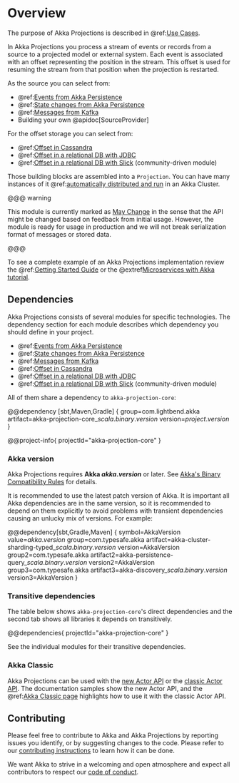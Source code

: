 # Overview

The purpose of Akka Projections is described in @ref:[Use Cases](use-cases.md).

In Akka Projections you process a stream of events or records from a source to a projected model or external system.
Each event is associated with an offset representing the position in the stream. This offset is used for
resuming the stream from that position when the projection is restarted.

As the source you can select from:

* @ref:[Events from Akka Persistence](eventsourced.md)
* @ref:[State changes from Akka Persistence](durable-state.md)
* @ref:[Messages from Kafka](kafka.md)
* Building your own @apidoc[SourceProvider]

For the offset storage you can select from:

* @ref:[Offset in Cassandra](cassandra.md)
* @ref:[Offset in a relational DB with JDBC](jdbc.md)
* @ref:[Offset in a relational DB with Slick](slick.md) (community-driven module)

Those building blocks are assembled into a `Projection`. You can have many instances of it
@ref:[automatically distributed and run](running.md) in an Akka Cluster.

@@@ warning

This module is currently marked as [May Change](https://doc.akka.io/docs/akka/current/common/may-change.html)
in the sense that the API might be changed based on feedback from initial usage.
However, the module is ready for usage in production and we will not break serialization format of 
messages or stored data.

@@@

To see a complete example of an Akka Projections implementation review the @ref:[Getting Started Guide](getting-started/index.md)
or the @extref[Microservices with Akka tutorial](platform-guide:microservices-tutorial/).

## Dependencies

Akka Projections consists of several modules for specific technologies. The dependency section for
each module describes which dependency you should define in your project.

* @ref:[Events from Akka Persistence](eventsourced.md)
* @ref:[State changes from Akka Persistence](durable-state.md)
* @ref:[Messages from Kafka](kafka.md)
* @ref:[Offset in Cassandra](cassandra.md)
* @ref:[Offset in a relational DB with JDBC](jdbc.md)
* @ref:[Offset in a relational DB with Slick](slick.md) (community-driven module)

All of them share a dependency to `akka-projection-core`: 

@@dependency [sbt,Maven,Gradle] {
  group=com.lightbend.akka
  artifact=akka-projection-core_$scala.binary.version$
  version=$project.version$
}

@@project-info{ projectId="akka-projection-core" }

### Akka version

Akka Projections requires **Akka $akka.version$** or later. See [Akka's Binary Compatibility Rules](https://doc.akka.io/docs/akka/current/common/binary-compatibility-rules.html) for details.

It is recommended to use the latest patch version of Akka. 
It is important all Akka dependencies are in the same version, so it is recommended to depend on
them explicitly to avoid problems with transient dependencies causing an unlucky mix of versions. For example:

@@dependency[sbt,Gradle,Maven] {
  symbol=AkkaVersion
  value=$akka.version$
  group=com.typesafe.akka
  artifact=akka-cluster-sharding-typed_$scala.binary.version$
  version=AkkaVersion
  group2=com.typesafe.akka
  artifact2=akka-persistence-query_$scala.binary.version$
  version2=AkkaVersion
  group3=com.typesafe.akka
  artifact3=akka-discovery_$scala.binary.version$
  version3=AkkaVersion
}

### Transitive dependencies

The table below shows `akka-projection-core`'s direct dependencies and the second tab shows all libraries it depends on transitively.

@@dependencies{ projectId="akka-projection-core" }

See the individual modules for their transitive dependencies.

### Akka Classic

Akka Projections can be used with the [new Actor API](https://doc.akka.io/docs/akka/current/typed/actors.html) or
the [classic Actor API](https://doc.akka.io/docs/akka/current/index-classic.html). The documentation samples
show the new Actor API, and the @ref:[Akka Classic page](classic.md) highlights how to use it with the classic
Actor API.

## Contributing

Please feel free to contribute to Akka and Akka Projections by reporting issues you identify, or by suggesting changes to the code. Please refer to our [contributing instructions](https://github.com/akka/akka/blob/master/CONTRIBUTING.md) to learn how it can be done.

We want Akka to strive in a welcoming and open atmosphere and expect all contributors to respect our [code of conduct](https://www.lightbend.com/conduct).
